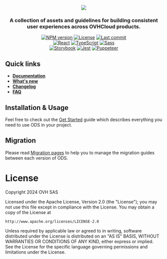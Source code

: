 <p align="center">
  <a href="https://ovh.github.io/design-system/latest/">
    <img src="./assets/githubbanner.png">
  </a>
</p>
<div align="center">

### A collection of assets and guidelines for building consistent user experiences across OVHCloud products.

[![NPM version][npm-image]][npm-url] [![License](https://img.shields.io/badge/Licence-Apache%202.0-blue.svg)](./LICENSE.md) [![Last commit][last-commit-image]][last-commit-url]\
[![React][react-image]][react-url] [![TypeScript][typescript-image]][typescript-url] [![Sass][sass-image]][sass-url]\
[![Storybook][storybook-image]][storybook-url] [![Jest][jest-image]][jest-url] [![Puppeteer][puppeteer-image]][puppeteer-url]

[npm-image]: https://img.shields.io/badge/-NPM-A00709?logo=npm&logoColor=white
[npm-url]: https://www.npmjs.com/package/@ovhcloud/ods-react
[last-commit-image]: https://img.shields.io/github/last-commit/ovh/design-system
[last-commit-url]: https://github.com/ovh/design-system/commits
[react-image]: https://img.shields.io/badge/React-%2320232a.svg?logo=react&logoColor=%2361DAFB
[react-url]: https://fr.react.dev/
[typescript-image]: https://img.shields.io/badge/-TypeScript-3178C6?logo=typescript&logoColor=white
[typescript-url]: https://www.typescriptlang.org/
[sass-image]: https://img.shields.io/badge/-Sass-CC6699?logo=sass&logoColor=white
[sass-url]: https://sass-lang.com/
[storybook-image]: https://cdn.jsdelivr.net/gh/storybookjs/brand@master/badge/badge-storybook.svg
[storybook-url]: https://storybook.js.org/
[jest-image]: https://img.shields.io/badge/-Jest-C21325?logo=jest&logoColor=white
[jest-url]: https://jestjs.io/
[puppeteer-image]: https://img.shields.io/badge/-Puppeteer-40B5A4?logo=puppeteer&logoColor=white
[puppeteer-url]: https://pptr.dev/

</div>

## Quick links

* [**Documentation**](https://ovh.github.io/design-system/latest/)
* [**What's new**](https://ovh.github.io/design-system/latest/?path=/docs/ovhcloud-design-system-what-s-new-what-s-new--docs)
* [**Changelog**](https://ovh.github.io/design-system/latest/?path=/docs/ovhcloud-design-system-what-s-new-changelog--docs)
* [**FAQ**](https://ovh.github.io/design-system/latest/?path=/docs/ovhcloud-design-system-f-a-q--docs)

## Installation & Usage
Feel free to check out the [Get Started](https://ovh.github.io/design-system/latest/?path=/docs/ovhcloud-design-system-get-started--docs) guide which describes everything you need to use ODS in your project.

## Migration
Please read [Migration pages](https://ovh.github.io/design-system/latest/?path=/docs/ovhcloud-design-system-what-s-new-migration-guide-to-19-x--docs) to help you to manage the migration guides between each version of ODS.

# License
Copyright 2024 OVH SAS

Licensed under the Apache License, Version 2.0 (the "License");
you may not use this file except in compliance with the License.
You may obtain a copy of the License at

    http://www.apache.org/licenses/LICENSE-2.0

Unless required by applicable law or agreed to in writing, software
distributed under the License is distributed on an "AS IS" BASIS,
WITHOUT WARRANTIES OR CONDITIONS OF ANY KIND, either express or implied.
See the License for the specific language governing permissions and
limitations under the License.
